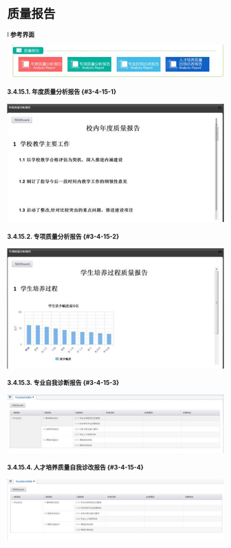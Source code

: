 # 质量报告


l  **参考界面**

![](/assets/image139.jpg)

#### 3.4.15.1.        年度质量分析报告 {#3-4-15-1}

![](/assets/image140.jpg)

#### 3.4.15.2.        专项质量分析报告 {#3-4-15-2}

![](/assets/image141.jpg)

#### 3.4.15.3.        专业自我诊断报告 {#3-4-15-3}

![](/assets/image142.jpg)

#### 3.4.15.4.        人才培养质量自我诊改报告 {#3-4-15-4}

![](/assets/image143.jpg)